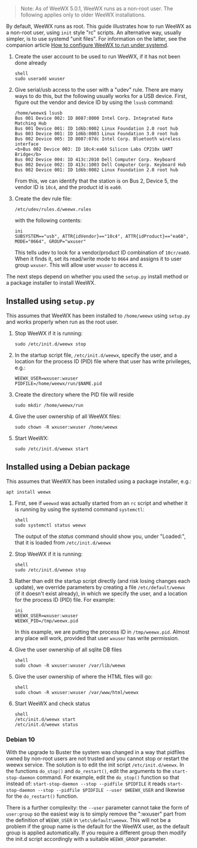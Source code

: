 > Note: As of WeeWX 5.0.1, WeeWX runs as a non-root user.
> The following applies only to older WeeWX installations.

By default, WeeWX runs as root.  This guide illustrates how to run WeeWX as a non-root user, using `init` style "rc" scripts. An alternative way, usually simpler, is to use systemd "unit files". For information on the latter, see the companion article [How to configure WeeWX to run under systemd](systemd).


1.  Create the user account to be used to run WeeWX, if it has not been done already
   
    ```
    shell
    sudo useradd wxuser
    ```

2.  Give serial/usb access to the user with a "udev" rule. There are many ways to do this, but the following usually works for a USB device. First, figure out the vendor and device ID by using the `lsusb` command:
    ```
    /home/weewx$ lsusb
    Bus 001 Device 002: ID 8087:8000 Intel Corp. Integrated Rate Matching Hub
    Bus 001 Device 001: ID 1d6b:0002 Linux Foundation 2.0 root hub
    Bus 003 Device 001: ID 1d6b:0003 Linux Foundation 3.0 root hub
    Bus 002 Device 005: ID 8087:07dc Intel Corp. Bluetooth wireless interface
    <b>Bus 002 Device 003: ID 10c4:ea60 Silicon Labs CP210x UART Bridge</b>
    Bus 002 Device 004: ID 413c:2010 Dell Computer Corp. Keyboard
    Bus 002 Device 002: ID 413c:1003 Dell Computer Corp. Keyboard Hub
    Bus 002 Device 001: ID 1d6b:0002 Linux Foundation 2.0 root hub
    ```
    From this, we can identify that the station is on Bus 2, Device 5, the vendor ID is `10c4`, and the product id is 
    `ea60`. 
 
3.  Create the dev rule file:
    ```
    /etc/udev/rules.d/weewx.rules
    ```
    with the following contents:
    ```
    ini    
    SUBSYSTEM=="usb", ATTR{idVendor}=="10c4", ATTR{idProduct}=="ea60", MODE="0664", GROUP="wxuser"
    ```
    This tells udev to look for a vendor/product ID combination of `10cr/ea60`. When it finds it, set its read/write
    mode to `0664` and assigns it to user group `wxuser`. This will allow user `wxuser` to access it.

The next steps depend on whether you used the `setup.py` install method or a package installer to install WeeWX.

## Installed using `setup.py`

This assumes that WeeWX has been installed to `/home/weewx` using `setup.py` and works properly when run as the root user.

1.  Stop WeeWX if it is running:
    ```
    sudo /etc/init.d/weewx stop
    ````

2.  In the startup script file, `/etc/init.d/weewx`, specify the user, and a location for the process ID (PID) file where that user has write privileges, e.g.:
    ```
    WEEWX_USER=wxuser:wxuser
    PIDFILE=/home/weewx/run/$NAME.pid
    ```

3.  Create the directory where the PID file will reside
    ```
    sudo mkdir /home/weewx/run
    ```

4.  Give the user ownership of all WeeWX files:
    ```
    sudo chown -R wxuser:wxuser /home/weewx
    ```

5.  Start WeeWX:
    ```
    sudo /etc/init.d/weewx start
    ```

## Installed using a Debian package

This assumes that WeeWX has been installed using a package installer, e.g.: 
```
apt install weewx
```

1.  First, see if `weewxd` was actually started from an `rc` script and whether it is running by using the systemd command `systemctl`:
    ```
    shell
    sudo systemctl status weewx
    ```
    The output of the _status_ command should show you, under "Loaded:", that it is loaded from `/etc/init.d/weewx`

2.  Stop WeeWX if it is running:
    ```
    shell
    sudo /etc/init.d/weewx stop 
    ```

3.  Rather than edit the startup script directly (and risk losing changes each update), we override parameters by creating a file `/etc/default/weewx` (if it doesn't exist already), in which we specify the user, and a location for the process ID (PID) file. For example:
    ```
    ini
    WEEWX_USER=wxuser:wxuser
    WEEWX_PID=/tmp/weewx.pid
    ```
    In this example, we are putting the process ID in `/tmp/weewx.pid`. Almost any place will work, provided that user `wxuser` has write permission.

4.  Give the user ownership of all sqlite DB files
    ```
    shell
    sudo chown -R wxuser:wxuser /var/lib/weewx
    ```

5.  Give the user ownership of where the HTML files will go:
    ```
    shell
    sudo chown -R wxuser:wxuser /var/www/html/weewx
    ```

6.  Start WeeWX and check status
    ```
    shell
    /etc/init.d/weewx start
    /etc/init.d/weewx status
    ``` 

### Debian 10

With the upgrade to Buster the system was changed in a way that pidfiles owned by non-root users are not trusted and you cannot stop or restart the weewx service. The solution is to edit the init script `/etc/init.d/weewx`. In the functions `do_stop()` and `do_restart()`, edit the arguments to the `start-stop-daemon` command. For example, edit the `do_stop()` function so that instead of:
    ```
    start-stop-daemon --stop --pidfile $PIDFILE
    ```
    it reads
    ```
    start-stop-daemon --stop --pidfile $PIDFILE --user $WEEWX_USER
    ```
    and likewise for the `do_restart()` function.

There is a further complexity: the `--user` parameter cannot take the form of `user:group` so the easiest way is to simply remove the ":wxuser" part from the definition of `WEEWX_USER` in `\etc\default\weewx`. This will not be a problem if the group name is the default for the WeeWX user, as the default group is applied automatically. If you require a different group then modify the init.d script accordingly with a suitable `WEEWX_GROUP` parameter.